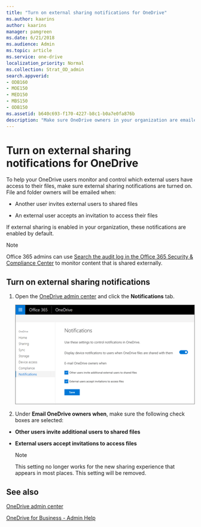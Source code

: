 ```yaml
---
title: "Turn on external sharing notifications for OneDrive"
ms.author: kaarins
author: kaarins
manager: pamgreen
ms.date: 6/21/2018
ms.audience: Admin
ms.topic: article
ms.service: one-drive
localization_priority: Normal
ms.collection: Strat_OD_admin
search.appverid:
- ODB160
- MOE150
- MED150
- MBS150
- ODB150
ms.assetid: b640c693-f170-4227-b8c1-b0a7e0fa876b
description: "Make sure OneDrive owners in your organization are emailed when their files and folders are shared externally."
---
```


# Turn on external sharing notifications for OneDrive

To help your OneDrive users monitor and control which external users have access to their files, make sure external sharing notifications are turned on. File and folder owners will be emailed when:
  
- Another user invites external users to shared files
    
- An external user accepts an invitation to access their files
    
If external sharing is enabled in your organization, these notifications are enabled by default.
  
> [!NOTE]
> Office 365 admins can use [Search the audit log in the Office 365 Security &amp; Compliance Center](https://support.office.com/article/0d4d0f35-390b-4518-800e-0c7ec95e946c) to monitor content that is shared externally. 
  
## Turn on external sharing notifications

1. Open the [OneDrive admin center](https://admin.onedrive.com/?v=NotificationSettings) and click the **Notifications** tab. 
    
    ![The Notifications tab of the OneDrive admin center](media/1ac4d2c3-e8b8-45f1-a638-a4c7e72d3a1d.png)
  
2. Under **Email OneDrive owners when**, make sure the following check boxes are selected: 
    
  - **Other users invite additional users to shared files**
    
  - **External users accept invitations to access files**
    
    > [!NOTE]
    > This setting no longer works for the new sharing experience that appears in most places. This setting will be removed. 
  
## See also

[OneDrive admin center](https://support.office.com/article/b5665060-530f-40a3-b34a-9e935169b2e0)
  
[OneDrive for Business - Admin Help](https://support.office.com/article/3e21f8f0-e0a1-43be-aa3e-8c0236bf11bb)

